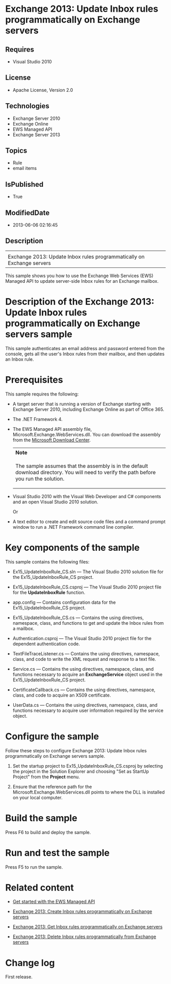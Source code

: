 # Exchange 2013: Update Inbox rules programmatically on Exchange servers
## Requires
* Visual Studio 2010
## License
* Apache License, Version 2.0
## Technologies
* Exchange Server 2010
* Exchange Online
* EWS Managed API
* Exchange Server 2013
## Topics
* Rule
* email items
## IsPublished
* True
## ModifiedDate
* 2013-06-06 02:16:45
## Description

<div id="header">
<table id="bottomTable" cellpadding="0" cellspacing="0">
<tbody>
<tr id="headerTableRow1">
<td align="left"><span id="runningHeaderText"></span></td>
</tr>
<tr id="headerTableRow2">
<td align="left"><span id="nsrTitle">Exchange 2013: Update Inbox rules programmatically on Exchange servers</span>
</td>
</tr>
</tbody>
</table>
</div>
<div id="mainSection">
<div id="mainBody">
<p></p>
<div>
<p>This sample shows you how to use the Exchange Web Services (EWS) Managed API to update server-side Inbox rules for an Exchange mailbox.</p>
</div>
<h1>Description of the Exchange 2013: Update Inbox rules programmatically on Exchange servers sample</h1>
<div id="sectionSection0" name="collapseableSection">
<p>This sample authenticates an email address and password entered from the console, gets all the user's Inbox rules from their mailbox, and then updates an Inbox rule.</p>
</div>
<h1>Prerequisites</h1>
<div id="sectionSection1" name="collapseableSection">
<p>This sample requires the following:</p>
<ul>
<li>
<p>A target server that is running a version of Exchange starting with Exchange Server 2010, including Exchange Online as part of Office 365.
</p>
</li><li>
<p>The .NET Framework 4.</p>
</li><li>
<p>The EWS Managed API assembly file, Microsoft.Exchange.WebServices.dll. You can download the assembly from the
<a href="http://go.microsoft.com/fwlink/?LinkID=255472" target="_blank">Microsoft Download Center</a>.</p>
<div>
<table width="100%" cellspacing="0" cellpadding="0">
<tbody>
<tr>
<th align="left"><b>Note</b> </th>
</tr>
<tr>
<td>
<p>The sample assumes that the assembly is in the default download directory. You will need to verify the path before you run the solution.</p>
</td>
</tr>
</tbody>
</table>
</div>
</li><li>
<p>Visual Studio 2010 with the Visual Web Developer and C# components and an open Visual Studio 2010 solution.</p>
<p>Or</p>
</li><li>
<p>A text editor to create and edit source code files and a command prompt window to run a .NET Framework command line compiler.</p>
</li></ul>
</div>
<h1>Key components of the sample</h1>
<div id="sectionSection2" name="collapseableSection">
<p>This sample contains the following files:</p>
<ul>
<li>
<p>Ex15_UpdateInboxRule_CS.sln — The Visual Studio 2010 solution file for the Ex15_UpdateInboxRule_CS project.</p>
</li><li>
<p>Ex15_UpdateInboxRule_CS.csproj — The Visual Studio 2010 project file for the <b>
UpdateInboxRule</b> function.</p>
</li><li>
<p>app.config — Contains configuration data for the Ex15_UpdateInboxRule_CS project.</p>
</li><li>
<p>Ex15_UpdateInboxRule_CS.cs — Contains the using directives, namespace, class, and functions to get and update the Inbox rules from a mailbox.</p>
</li><li>
<p>Authentication.csproj — The Visual Studio 2010 project file for the dependent authentication code.</p>
</li><li>
<p>TextFileTraceListener.cs — Contains the using directives, namespace, class, and code to write the XML request and response to a text file.</p>
</li><li>
<p>Service.cs — Contains the using directives, namespace, class, and functions necessary to acquire an
<b>ExchangeService</b> object used in the Ex15_UpdateInboxRule_CS project.</p>
</li><li>
<p>CertificateCallback.cs — Contains the using directives, namespace, class, and code to acquire an X509 certificate.</p>
</li><li>
<p>UserData.cs — Contains the using directives, namespace, class, and functions necessary to acquire user information required by the service object.</p>
</li></ul>
</div>
<h1>Configure the sample</h1>
<div id="sectionSection3" name="collapseableSection">
<p>Follow these steps to configure Exchange 2013: Update Inbox rules programmatically on Exchange servers sample.</p>
<ol>
<li>
<p>Set the startup project to Ex15_UpdateInboxRule_CS.csproj by selecting the project in the Solution Explorer and choosing &quot;Set as StartUp Project&quot; from the
<b><span class="ui">Project</span></b> menu.</p>
</li><li>
<p>Ensure that the reference path for the Microsoft.Exchange.WebServices.dll points to where the DLL is installed on your local computer.</p>
</li></ol>
<p></p>
</div>
<h1>Build the sample</h1>
<div id="sectionSection4" name="collapseableSection">
<p>Press F6 to build and deploy the sample.</p>
</div>
<h1>Run and test the sample</h1>
<div id="sectionSection5" name="collapseableSection">
<p>Press F5 to run the sample.</p>
</div>
<h1>Related content</h1>
<div id="sectionSection6" name="collapseableSection">
<ul>
<li>
<p><a href="http://go.microsoft.com/fwlink/?LinkId=301827" target="_blank">Get started with the EWS Managed API</a>
</p>
</li><li>
<p><a href="http://code.msdn.microsoft.com/Exchange-2013-Create-Inbox-908d581f" target="_blank">Exchange 2013: Create Inbox rules programmatically on Exchange servers</a>
</p>
</li><li>
<p><a href="http://code.msdn.microsoft.com/Exchange-2013-Get-Inbox-d105145d" target="_blank">Exchange 2013: Get Inbox rules programmatically on Exchange servers</a>
</p>
</li><li>
<p><a href="http://code.msdn.microsoft.com/Exchange-2013-Delete-Inbox-a415915a" target="_blank">Exchange 2013: Delete Inbox rules programmatically from Exchange servers</a>
</p>
</li></ul>
</div>
<h1>Change log</h1>
<div id="sectionSection7" name="collapseableSection">
<p>First release.</p>
</div>
</div>
</div>
